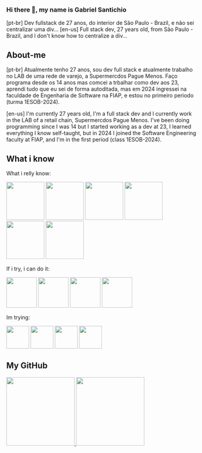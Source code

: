 ### Hi there 👋, my name is Gabriel Santichio

[pt-br] Dev fullstack de 27 anos, do interior de São Paulo - Brazil, e não sei centralizar uma div...
[en-us] Full stack dev, 27 years old, from São Paulo - Brazil, and I don't know how to centralize a div...

## About-me

[pt-br] Atualmente tenho 27 anos, sou dev full stack e atualmente trabalho no LAB de uma rede de varejo, a Supermercdos Pague Menos. Faço programa desde os 14 anos mas comcei a trbalhar como dev aos 23, aprendi tudo que eu sei de forma autoditada, mas em 2024 ingressei na faculdade de Engenharia de Software na FIAP, e estou no primeiro periodo (turma 1ESOB-2024).

[en-us] I'm currently 27 years old, I'm a full stack dev and I currently work in the LAB of a retail chain, Supermercdos Pague Menos. I've been doing programming since I was 14 but I started working as a dev at 23, I learned everything I know self-taught, but in 2024 I joined the Software Engineering faculty at FIAP, and I'm in the first period (class 1ESOB-2024).

## What i know

What i relly know:

<img width="100px" src="https://cdn.jsdelivr.net/gh/devicons/devicon@latest/icons/github/github-original.svg" /> <img width="100px" src="https://cdn.jsdelivr.net/gh/devicons/devicon@latest/icons/javascript/javascript-plain.svg" /> <img width="100px" src="https://cdn.jsdelivr.net/gh/devicons/devicon@latest/icons/typescript/typescript-plain.svg" /> <img width="100px" src="https://cdn.jsdelivr.net/gh/devicons/devicon@latest/icons/nodejs/nodejs-original-wordmark.svg" /> <img width="100px" src="https://cdn.jsdelivr.net/gh/devicons/devicon@latest/icons/nextjs/nextjs-plain.svg" /> <img width="100px" src="https://cdn.jsdelivr.net/gh/devicons/devicon@latest/icons/nestjs/nestjs-original.svg" />

If i try, i can do it:

<img width="80px" src="https://cdn.jsdelivr.net/gh/devicons/devicon@latest/icons/python/python-original.svg" /> <img width="80px" src="https://cdn.jsdelivr.net/gh/devicons/devicon@latest/icons/java/java-original.svg" /> <img width="80px" src="https://cdn.jsdelivr.net/gh/devicons/devicon@latest/icons/c/c-original.svg" /> <img width="80px" src="https://cdn.jsdelivr.net/gh/devicons/devicon@latest/icons/cplusplus/cplusplus-original.svg" />

Im trying:

<img width="60px" src="https://cdn.jsdelivr.net/gh/devicons/devicon@latest/icons/csharp/csharp-original.svg" /> <img width="60px" src="https://cdn.jsdelivr.net/gh/devicons/devicon@latest/icons/docker/docker-original.svg" /> <img width="60px" src="https://cdn.jsdelivr.net/gh/devicons/devicon@latest/icons/githubactions/githubactions-original.svg" /> <img width="60px" src="https://cdn.jsdelivr.net/gh/devicons/devicon@latest/icons/kubernetes/kubernetes-original.svg" />
          

## My GitHub

<div>
<a href="https://github.com/santichio">
<img loading="lazy" height="180em" src="https://github-readme-stats.vercel.app/api/top-langs/?username=santichio&layout=compact&langs_count=7&theme=dracula"/>
<img loading="lazy" height="180em" src="https://github-readme-stats.vercel.app/api?username=santichio&show_icons=true&theme=dracula&include_all_commits=true&count_private=true"/>
</div>
